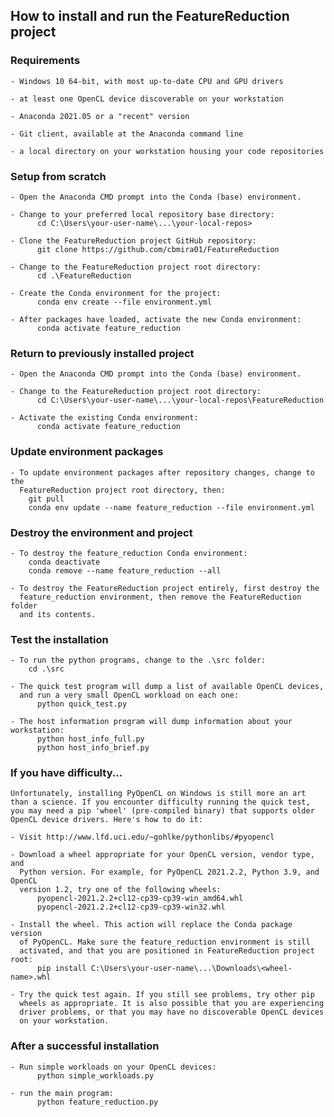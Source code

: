 
## How to install and run the FeatureReduction project

### Requirements

    - Windows 10 64-bit, with most up-to-date CPU and GPU drivers

    - at least one OpenCL device discoverable on your workstation

    - Anaconda 2021.05 or a "recent" version

    - Git client, available at the Anaconda command line

    - a local directory on your workstation housing your code repositories

### Setup from scratch

    - Open the Anaconda CMD prompt into the Conda (base) environment.

    - Change to your preferred local repository base directory:
          cd C:\Users\your-user-name\...\your-local-repos>

    - Clone the FeatureReduction project GitHub repository:
          git clone https://github.com/cbmira01/FeatureReduction

    - Change to the FeatureReduction project root directory:
          cd .\FeatureReduction

    - Create the Conda environment for the project:
          conda env create --file environment.yml

    - After packages have loaded, activate the new Conda environment:
          conda activate feature_reduction

### Return to previously installed project

    - Open the Anaconda CMD prompt into the Conda (base) environment.

    - Change to the FeatureReduction project root directory:
          cd C:\Users\your-user-name\...\your-local-repos\FeatureReduction

    - Activate the existing Conda environment:
          conda activate feature_reduction

### Update environment packages

    - To update environment packages after repository changes, change to the
      FeatureReduction project root directory, then:
        git pull
        conda env update --name feature_reduction --file environment.yml

### Destroy the environment and project

    - To destroy the feature_reduction Conda environment:
        conda deactivate
        conda remove --name feature_reduction --all

    - To destroy the FeatureReduction project entirely, first destroy the
      feature_reduction environment, then remove the FeatureReduction folder
      and its contents.

### Test the installation

    - To run the python programs, change to the .\src folder:
        cd .\src

    - The quick test program will dump a list of available OpenCL devices,
      and run a very small OpenCL workload on each one:
          python quick_test.py

    - The host information program will dump information about your workstation:
          python host_info_full.py
          python host_info_brief.py

### If you have difficulty...

    Unfortunately, installing PyOpenCL on Windows is still more an art
    than a science. If you encounter difficulty running the quick test,
    you may need a pip 'wheel' (pre-compiled binary) that supports older
    OpenCL device drivers. Here's how to do it:

    - Visit http://www.lfd.uci.edu/~gohlke/pythonlibs/#pyopencl

    - Download a wheel appropriate for your OpenCL version, vendor type, and 
      Python version. For example, for PyOpenCL 2021.2.2, Python 3.9, and OpenCL 
      version 1.2, try one of the following wheels:
          pyopencl-2021.2.2+cl12-cp39-cp39-win_amd64.whl
          pyopencl-2021.2.2+cl12-cp39-cp39-win32.whl

    - Install the wheel. This action will replace the Conda package version
      of PyOpenCL. Make sure the feature_reduction environment is still
      activated, and that you are positioned in FeatureReduction project root:
          pip install C:\Users\your-user-name\...\Downloads\<wheel-name>.whl

    - Try the quick test again. If you still see problems, try other pip
      wheels as appropriate. It is also possible that you are experiencing
      driver problems, or that you may have no discoverable OpenCL devices
      on your workstation.

### After a successful installation

    - Run simple workloads on your OpenCL devices:
          python simple_workloads.py

    - run the main program:
          python feature_reduction.py
